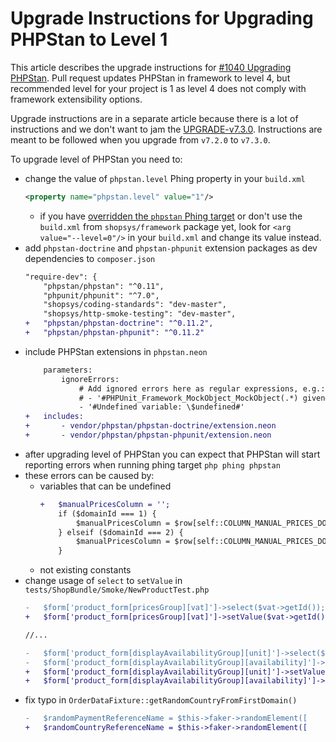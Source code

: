 # Upgrade Instructions for Upgrading PHPStan to Level 1

This article describes the upgrade instructions for [#1040 Upgrading PHPStan](https://github.com/shopsys/shopsys/pull/1040).
Pull request updates PHPStan in framework to level 4, but recommended level for your project is 1 as level 4 does not comply with framework extensibility options.

Upgrade instructions are in a separate article because there is a lot of instructions and we don't want to jam the [UPGRADE-v7.3.0](UPGRADE-v7.3.0.md).
Instructions are meant to be followed when you upgrade from `v7.2.0` to `v7.3.0`.

To upgrade level of PHPStan you need to:
- change the value of `phpstan.level` Phing property in your `build.xml`
    ```xml
    <property name="phpstan.level" value="1"/>
    ```
    - if you have [overridden the `phpstan` Phing target](https://docs.shopsys.com/en/9.0/introduction/console-commands-for-application-management-phing-targets/#customization-of-phing-targets-and-properties) or don't use the `build.xml` from `shopsys/framework` package yet, look for `<arg value="--level=0"/>` in your `build.xml` and change its value instead.
- add `phpstan-doctrine` and `phpstan-phpunit` extension packages as dev dependencies to `composer.json`
    ```diff
    "require-dev": {
        "phpstan/phpstan": "^0.11",
        "phpunit/phpunit": "^7.0",
        "shopsys/coding-standards": "dev-master",
        "shopsys/http-smoke-testing": "dev-master",
    +   "phpstan/phpstan-doctrine": "^0.11.2",
    +   "phpstan/phpstan-phpunit": "^0.11.2"
    ```
- include PHPStan extensions in `phpstan.neon`
    ```diff
        parameters:
            ignoreErrors:
                # Add ignored errors here as regular expressions, e.g.:
                # - '#PHPUnit_Framework_MockObject_MockObject(.*) given#'
                - '#Undefined variable: \$undefined#'
    +   includes:
    +       - vendor/phpstan/phpstan-doctrine/extension.neon
    +       - vendor/phpstan/phpstan-phpunit/extension.neon
    ```
- after upgrading level of PHPStan you can expect that PHPStan will start reporting errors when running phing target `php phing phpstan`
- these errors can be caused by:
    - variables that can be undefined
        ```diff
        +   $manualPricesColumn = '';
            if ($domainId === 1) {
                $manualPricesColumn = $row[self::COLUMN_MANUAL_PRICES_DOMAIN_1];
            } elseif ($domainId === 2) {
                $manualPricesColumn = $row[self::COLUMN_MANUAL_PRICES_DOMAIN_2];
            }
        ```
    - not existing constants
- change usage of `select` to `setValue` in `tests/ShopBundle/Smoke/NewProductTest.php`
    ```diff
    -   $form['product_form[pricesGroup][vat]']->select($vat->getId());
    +   $form['product_form[pricesGroup][vat]']->setValue($vat->getId());

    //...

    -   $form['product_form[displayAvailabilityGroup][unit]']->select($unit->getId());
    -   $form['product_form[displayAvailabilityGroup][availability]']->select($availability->getId());
    +   $form['product_form[displayAvailabilityGroup][unit]']->setValue($unit->getId());
    +   $form['product_form[displayAvailabilityGroup][availability]']->setValue($availability->getId());
    ```
- fix typo in `OrderDataFixture::getRandomCountryFromFirstDomain()`
    ```diff
    -   $randomPaymentReferenceName = $this->faker->randomElement([
    +   $randomCountryReferenceName = $this->faker->randomElement([
    ```
